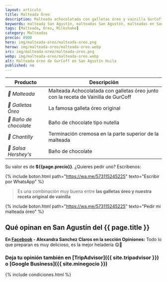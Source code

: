 ```yaml
---
layout: articulo
title: Malteada Óreo
description: Malteada achocolatada con galletas óreo y vainilla GurCoff, baño de chocolate tipo nutella.
keywords: malteada San Agustín, malteadas San Agustín, malteadas en San Agustín, malteada San Agustin, malteadas San Agustin
tags: [Malteada, Óreo, Milkshake]
category: Malteadas
precio: 8900
hero: img/malteada-oreo/malteada-oreo.png
herow: img/malteada-oreo/malteada-oreo.webp
src: img/malteada-oreo/malteada-oreo.png
webp: img/malteada-oreo/malteada-oreo.webp
alt: Malteada óreo de GurCoff en San Agustín Huila
published: no
---
```

| Producto | Descripción |
| ----------- | ------ |
| *🥤 Malteada* | Malteada Achocolatada con galletas óreo junto con la receta de Vainilla de GurCoff |
| *🍪 Galletas Óreo* | La famosa galleta óreo original |
| *🍫 Baño de chocolate* | Baño de chocolate tipo nutella |
| *🧁 Chantilly* | Terminación cremosa en la parte superior de la malteada |
| *🍫 Salsa Hershey's* | Baño de chocolate |

Su valor es de **${{page.precio}}**. ¿Quieres pedir uno? Escríbenos:

{% include boton.html path="https://wa.me/573115245225" texto="Escribir por WhatsApp" %}

>Es una combinación muy buena entre **las galletas óreo y nuestra receta original de vainilla**

{% include boton.html path="https://wa.me/573115245225" texto="Pedir mi malteada óreo" %}

## Qué opinan en San Agustín del {{ page.title }}

**En [Facebook]({{site.facebook}}) - Alexandra Sanchez Claros en la sección Opiniones:** Todo lo que preparan es muy delicioso, es la mejor heladería 😋🤤

### Deja tu opinión también en [TripAdvisor]({{ site.tripadvisor }}) o [Google Business]({{ site.minegocio }})

{% include condiciones.html %}
